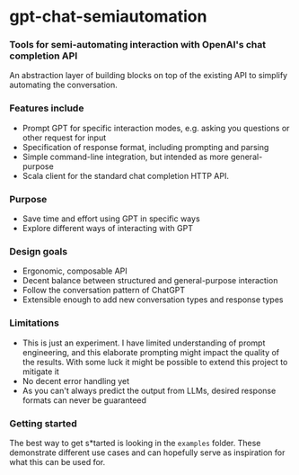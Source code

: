 # gpt-chat-semiautomation

### Tools for semi-automating interaction with OpenAI's chat completion API

An abstraction layer of building blocks on top of the existing API to simplify automating the conversation.

### Features include

- Prompt GPT for specific interaction modes, e.g. asking you questions or other request for input
- Specification of response format, including prompting and parsing
- Simple command-line integration, but intended as more general-purpose
- Scala client for the standard chat completion HTTP API.

### Purpose

- Save time and effort using GPT in specific ways
- Explore different ways of interacting with GPT

### Design goals

- Ergonomic, composable API
- Decent balance between structured and general-purpose interaction
- Follow the conversation pattern of ChatGPT
- Extensible enough to add new conversation types and response types

### Limitations

- This is just an experiment. I have limited understanding of prompt engineering, and this elaborate prompting might
  impact the quality of the results. With some luck it might be possible to extend this project to mitigate it
- No decent error handling yet
- As you can't always predict the output from LLMs, desired response formats can never be guaranteed

### Getting started

The best way to get s*tarted is looking in the `examples` folder. These demonstrate different use cases and
can hopefully serve as inspiration for what this can be used for.
